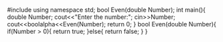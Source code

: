 #include <iostream>
using namespace std;
bool Even(double Number);
int main(){
double Number;
cout<<"Enter the number:";
cin>>Number;
cout<<boolalpha<<Even(Number);
return 0;
}
bool Even(double Number){
if(Number > 0){
return true;
}else{
return false;
}
}
